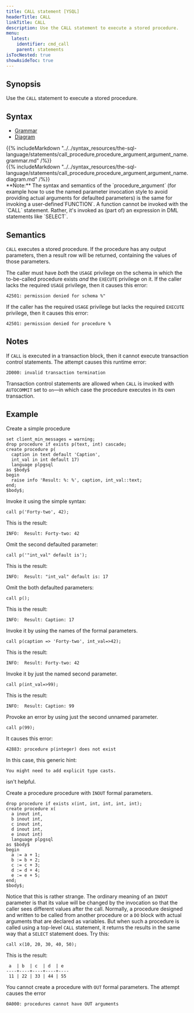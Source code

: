 ```yaml
---
title: CALL statement [YSQL]
headerTitle: CALL
linkTitle: CALL
description: Use the CALL statement to execute a stored procedure.
menu:
  latest:
    identifier: cmd_call
    parent: statements
isTocNested: true
showAsideToc: true
---
```


## Synopsis

Use the `CALL` statement to execute a stored procedure.

## Syntax

<ul class="nav nav-tabs nav-tabs-yb">
  <li >
    <a href="#grammar" class="nav-link active" id="grammar-tab" data-toggle="tab" role="tab" aria-controls="grammar" aria-selected="true">
      <i class="fas fa-file-alt" aria-hidden="true"></i>
      Grammar
    </a>
  </li>
  <li>
    <a href="#diagram" class="nav-link" id="diagram-tab" data-toggle="tab" role="tab" aria-controls="diagram" aria-selected="false">
      <i class="fas fa-project-diagram" aria-hidden="true"></i>
      Diagram
    </a>
  </li>
</ul>

<div class="tab-content">
  <div id="grammar" class="tab-pane fade show active" role="tabpanel" aria-labelledby="grammar-tab">
    {{% includeMarkdown "../../syntax_resources/the-sql-language/statements/call_procedure,procedure_argument,argument_name.grammar.md" /%}}
  </div>
  <div id="diagram" class="tab-pane fade" role="tabpanel" aria-labelledby="diagram-tab">
    {{% includeMarkdown "../../syntax_resources/the-sql-language/statements/call_procedure,procedure_argument,argument_name.diagram.md" /%}}
  </div>
</div>
**Note:** The syntax and semantics of the `procedure_argument` (for example how to use the named parameter invocation style to avoid providing actual arguments for defaulted parameters) is the same for invoking a user-defined`FUNCTION`. A function cannot be invoked with the `CALL` statement. Rather, it's invoked as (part of) an expression in DML statements like `SELECT`.


## Semantics

`CALL` executes a stored procedure. If the procedure has any output parameters, then a result row will be returned, containing the values of those parameters.

The caller must have _both_ the `USAGE` privilege on the schema in which the to-be-called procedure exists _and_ the  `EXECUTE` privilege on it. If the caller lacks the required `USAGE` privilege, then it causes this error:

```
42501: permission denied for schema %"
```

If the caller has the required `USAGE` privilege but lacks the required `EXECUTE` privilege, then it causes this error:

```
42501: permission denied for procedure %
```

## Notes

If `CALL` is executed in a transaction block, then it cannot execute transaction control statements. The attempt causes this runtime error:

```
2D000: invalid transaction termination
```

Transaction control statements are  allowed when `CALL` is invoked with `AUTOCOMMIT` set to `on`—in which case the procedure executes in its own transaction.

## Example

Create a simple procedure

```plpgsql
set client_min_messages = warning;
drop procedure if exists p(text, int) cascade;
create procedure p(
  caption in text default 'Caption',
  int_val in int default 17)
  language plpgsql
as $body$
begin
  raise info 'Result: %: %', caption, int_val::text;
end;
$body$;
```

Invoke it using the simple syntax:

```plpgsql
call p('Forty-two', 42);
```
This is the result:

```
INFO:  Result: Forty-two: 42
```
Omit the second defaulted parameter:

```plpgsql
call p('"int_val" default is');
```

This is the result:

```
INFO:  Result: "int_val" default is: 17
```

Omit the both defaulted parameters:

```plpgsql
call p();
```

This is the result:

```
INFO:  Result: Caption: 17
```

Invoke it by using the names of the formal parameters.

```plpgsql
call p(caption => 'Forty-two', int_val=>42);
```

This is the result:

```
INFO:  Result: Forty-two: 42
```

Invoke it by just the named second parameter.

```plpgsql
call p(int_val=>99);
```

This is the result:

```
INFO:  Result: Caption: 99
```

Provoke an error by using just the second unnamed parameter.

```plpgsql
call p(99);
```

It causes this error:

```
42883: procedure p(integer) does not exist
```
In this case, this generic hint:

```
You might need to add explicit type casts.
```

isn't helpful.

Create a procedure procedure with `INOUT` formal parameters.

```plpgsql
drop procedure if exists x(int, int, int, int, int);
create procedure x(
  a inout int,
  b inout int,
  c inout int,
  d inout int,
  e inout int)
  language plpgsql
as $body$
begin
  a := a + 1;
  b := b + 2;
  c := c + 3;
  d := d + 4;
  e := e + 5;
end;
$body$;
```

Notice that this is rather strange. The ordinary meaning of an `INOUT` parameter is that its value will be changed by the invocation so that the caller sees different values after the call. Normally, a procedure designed and written to be called from another procedure or a `DO` block with actual arguments that are declared as variables. But when such a procedure is called using a top-level `CALL` statement, it returns the results in the same way that a `SELECT` statement does. Try this:

```plpgsql
call x(10, 20, 30, 40, 50);
```
This is the result:

```
 a  | b  | c  | d  | e  
----+----+----+----+----
 11 | 22 | 33 | 44 | 55
```
You cannot create a procedure with `OUT` formal parameters. The attempt causes the error

```
0A000: procedures cannot have OUT arguments
```


